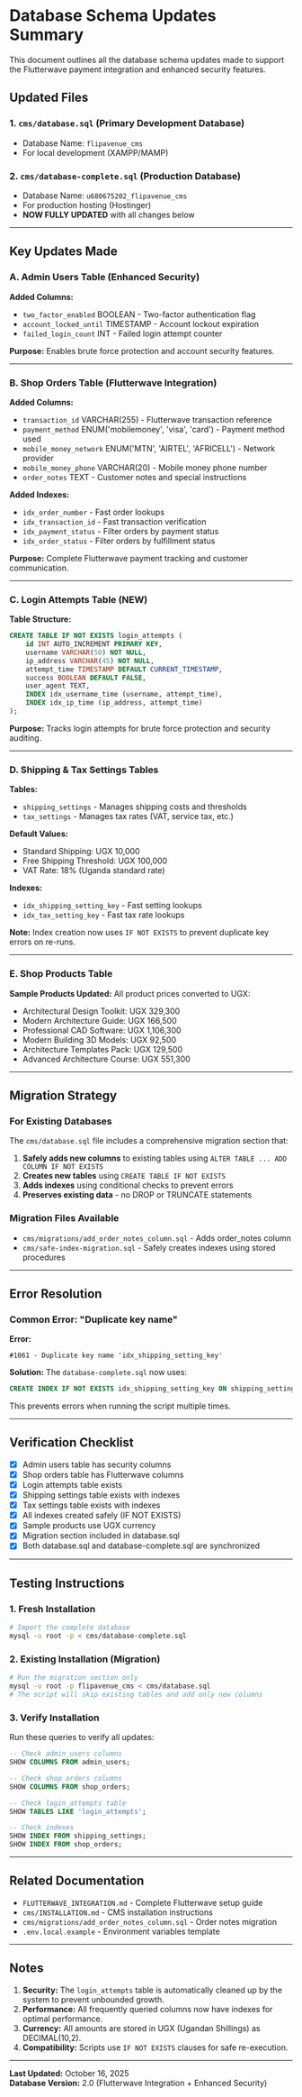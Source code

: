 # Database Schema Updates Summary

This document outlines all the database schema updates made to support the Flutterwave payment integration and enhanced security features.

## Updated Files

### 1. `cms/database.sql` (Primary Development Database)
- Database Name: `flipavenue_cms`
- For local development (XAMPP/MAMP)

### 2. `cms/database-complete.sql` (Production Database)
- Database Name: `u680675202_flipavenue_cms`
- For production hosting (Hostinger)
- **NOW FULLY UPDATED** with all changes below

---

## Key Updates Made

### A. Admin Users Table (Enhanced Security)
**Added Columns:**
- `two_factor_enabled` BOOLEAN - Two-factor authentication flag
- `account_locked_until` TIMESTAMP - Account lockout expiration
- `failed_login_count` INT - Failed login attempt counter

**Purpose:** Enables brute force protection and account security features.

---

### B. Shop Orders Table (Flutterwave Integration)
**Added Columns:**
- `transaction_id` VARCHAR(255) - Flutterwave transaction reference
- `payment_method` ENUM('mobilemoney', 'visa', 'card') - Payment method used
- `mobile_money_network` ENUM('MTN', 'AIRTEL', 'AFRICELL') - Network provider
- `mobile_money_phone` VARCHAR(20) - Mobile money phone number
- `order_notes` TEXT - Customer notes and special instructions

**Added Indexes:**
- `idx_order_number` - Fast order lookups
- `idx_transaction_id` - Fast transaction verification
- `idx_payment_status` - Filter orders by payment status
- `idx_order_status` - Filter orders by fulfillment status

**Purpose:** Complete Flutterwave payment tracking and customer communication.

---

### C. Login Attempts Table (NEW)
**Table Structure:**
```sql
CREATE TABLE IF NOT EXISTS login_attempts (
    id INT AUTO_INCREMENT PRIMARY KEY,
    username VARCHAR(50) NOT NULL,
    ip_address VARCHAR(45) NOT NULL,
    attempt_time TIMESTAMP DEFAULT CURRENT_TIMESTAMP,
    success BOOLEAN DEFAULT FALSE,
    user_agent TEXT,
    INDEX idx_username_time (username, attempt_time),
    INDEX idx_ip_time (ip_address, attempt_time)
);
```

**Purpose:** Tracks login attempts for brute force protection and security auditing.

---

### D. Shipping & Tax Settings Tables
**Tables:**
- `shipping_settings` - Manages shipping costs and thresholds
- `tax_settings` - Manages tax rates (VAT, service tax, etc.)

**Default Values:**
- Standard Shipping: UGX 10,000
- Free Shipping Threshold: UGX 100,000
- VAT Rate: 18% (Uganda standard rate)

**Indexes:**
- `idx_shipping_setting_key` - Fast setting lookups
- `idx_tax_setting_key` - Fast tax rate lookups

**Note:** Index creation now uses `IF NOT EXISTS` to prevent duplicate key errors on re-runs.

---

### E. Shop Products Table
**Sample Products Updated:**
All product prices converted to UGX:
- Architectural Design Toolkit: UGX 329,300
- Modern Architecture Guide: UGX 166,500
- Professional CAD Software: UGX 1,106,300
- Modern Building 3D Models: UGX 92,500
- Architecture Templates Pack: UGX 129,500
- Advanced Architecture Course: UGX 551,300

---

## Migration Strategy

### For Existing Databases
The `cms/database.sql` file includes a comprehensive migration section that:

1. **Safely adds new columns** to existing tables using `ALTER TABLE ... ADD COLUMN IF NOT EXISTS`
2. **Creates new tables** using `CREATE TABLE IF NOT EXISTS`
3. **Adds indexes** using conditional checks to prevent errors
4. **Preserves existing data** - no DROP or TRUNCATE statements

### Migration Files Available
- `cms/migrations/add_order_notes_column.sql` - Adds order_notes column
- `cms/safe-index-migration.sql` - Safely creates indexes using stored procedures

---

## Error Resolution

### Common Error: "Duplicate key name"
**Error:**
```
#1061 - Duplicate key name 'idx_shipping_setting_key'
```

**Solution:**
The `database-complete.sql` now uses:
```sql
CREATE INDEX IF NOT EXISTS idx_shipping_setting_key ON shipping_settings(setting_key);
```

This prevents errors when running the script multiple times.

---

## Verification Checklist

- [x] Admin users table has security columns
- [x] Shop orders table has Flutterwave columns
- [x] Login attempts table exists
- [x] Shipping settings table exists with indexes
- [x] Tax settings table exists with indexes
- [x] All indexes created safely (IF NOT EXISTS)
- [x] Sample products use UGX currency
- [x] Migration section included in database.sql
- [x] Both database.sql and database-complete.sql are synchronized

---

## Testing Instructions

### 1. Fresh Installation
```bash
# Import the complete database
mysql -u root -p < cms/database-complete.sql
```

### 2. Existing Installation (Migration)
```bash
# Run the migration section only
mysql -u root -p flipavenue_cms < cms/database.sql
# The script will skip existing tables and add only new columns
```

### 3. Verify Installation
Run these queries to verify all updates:
```sql
-- Check admin_users columns
SHOW COLUMNS FROM admin_users;

-- Check shop_orders columns
SHOW COLUMNS FROM shop_orders;

-- Check login_attempts table
SHOW TABLES LIKE 'login_attempts';

-- Check indexes
SHOW INDEX FROM shipping_settings;
SHOW INDEX FROM shop_orders;
```

---

## Related Documentation

- `FLUTTERWAVE_INTEGRATION.md` - Complete Flutterwave setup guide
- `cms/INSTALLATION.md` - CMS installation instructions
- `cms/migrations/add_order_notes_column.sql` - Order notes migration
- `.env.local.example` - Environment variables template

---

## Notes

1. **Security:** The `login_attempts` table is automatically cleaned up by the system to prevent unbounded growth.
2. **Performance:** All frequently queried columns now have indexes for optimal performance.
3. **Currency:** All amounts are stored in UGX (Ugandan Shillings) as DECIMAL(10,2).
4. **Compatibility:** Scripts use `IF NOT EXISTS` clauses for safe re-execution.

---

**Last Updated:** October 16, 2025  
**Database Version:** 2.0 (Flutterwave Integration + Enhanced Security)

